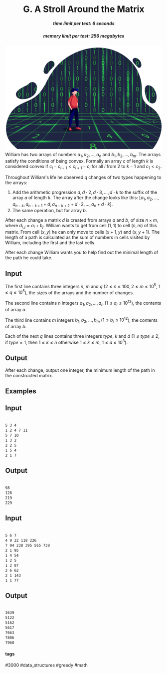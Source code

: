 <h1 style='text-align: center;'> G. A Stroll Around the Matrix</h1>

<h5 style='text-align: center;'>time limit per test: 6 seconds</h5>
<h5 style='text-align: center;'>memory limit per test: 256 megabytes</h5>

 ![](images/108e87a54e73c92e080fb6ee6c73d70c287e3e53.png) William has two arrays of numbers $a_1, a_2, \dots, a_n$ and $b_1, b_2, \dots, b_m$. The arrays satisfy the conditions of being convex. Formally an array $c$ of length $k$ is considered convex if $c_i - c_{i - 1} < c_{i + 1} - c_i$ for all $i$ from $2$ to $k - 1$ and $c_1 < c_2$.

Throughout William's life he observed $q$ changes of two types happening to the arrays: 

1. Add the arithmetic progression $d, d \cdot 2, d \cdot 3, \dots, d \cdot k$ to the suffix of the array $a$ of length $k$. The array after the change looks like this: $[a_1, a_2, \dots, a_{n - k}, a_{n - k + 1} + d, a_{n - k + 2} + d \cdot 2, \dots, a_n + d \cdot k]$.
2. The same operation, but for array $b$.

After each change a matrix $d$ is created from arrays $a$ and $b$, of size $n \times m$, where $d_{i, j}=a_i + b_j$. William wants to get from cell ($1, 1$) to cell ($n, m$) of this matrix. From cell ($x, y$) he can only move to cells ($x + 1, y$) and ($x, y + 1$). The length of a path is calculated as the sum of numbers in cells visited by William, including the first and the last cells.

After each change William wants you to help find out the minimal length of the path he could take.

## Input

The first line contains three integers $n$, $m$ and $q$ ($2 \le n \le 100, 2 \le m \le 10^5$, $1 \le q \le 10^5$), the sizes of the arrays and the number of changes.

The second line contains $n$ integers $a_1, a_2, \dots, a_n$ ($1 \le a_i \le 10^{12}$), the contents of array $a$.

The third line contains $m$ integers $b_1, b_2, \dots, b_m$ ($1 \le b_i \le 10^{12}$), the contents of array $b$.

Each of the next $q$ lines contains three integers $type$, $k$ and $d$ ($1 \le type \le 2$, if $type = 1$, then $1 \le k \le n$ otherwise $1 \le k \le m$, $1 \le d \le 10^3$).

## Output

After each change, output one integer, the minimum length of the path in the constructed matrix.

## Examples

## Input


```

5 3 4
1 2 4 7 11
5 7 10
1 3 2
2 2 5
1 5 4
2 1 7

```
## Output


```

98
128
219
229

```
## Input


```

5 6 7
4 9 22 118 226
7 94 238 395 565 738
2 1 95
1 4 54
1 2 5
1 2 87
2 6 62
2 1 143
1 1 77

```
## Output


```

3639
5122
5162
5617
7663
7806
7960

```


#### tags 

#3000 #data_structures #greedy #math 